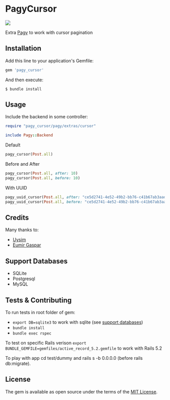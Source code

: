 
# PagyCursor
![](https://travis-ci.org/Uysim/pagy-cursor.svg?branch=master)

Extra [Pagy](https://github.com/ddnexus/pagy) to work with cursor pagination


## Installation

Add this line to your application's Gemfile:

```ruby
gem 'pagy_cursor'
```

And then execute:

    $ bundle install

## Usage

Include the backend in some controller:

```ruby
require "pagy_cursor/pagy/extras/cursor"

include Pagy::Backend
```
Default

```ruby
pagy_cursor(Post.all)
```

Before and After

```ruby
pagy_cursor(Post.all, after: 10)
pagy_cursor(Post.all, before: 10)
```

With UUID

```ruby
pagy_uuid_cursor(Post.all, after: "ce5d2741-4e52-49b2-bb76-c41b67ab3aad")
pagy_uuid_cursor(Post.all, before: "ce5d2741-4e52-49b2-bb76-c41b67ab3aad")
```

## Credits

Many thanks to:

- [Uysim](https://github.com/Uysim)
- [Eumir Gaspar](https://github.com/corroded)

## Support Databases

- SQLite
- Postgresql
- MySQL

## Tests & Contributing

To run tests in root folder of gem:

- ```export DB=sqlite3``` to work with sqlite (see [support databases](#support-databases))
- ```bundle install```
- ```bundle exec rspec ```

To test on specific Rails verison
```export BUNDLE_GEMFILE=gemfiles/active_record_5.2.gemfile``` to work with Rails 5.2

To play with app cd test/dummy and rails s -b 0.0.0.0 (before rails db:migrate).


## License

The gem is available as open source under the terms of the [MIT License](https://opensource.org/licenses/MIT).
